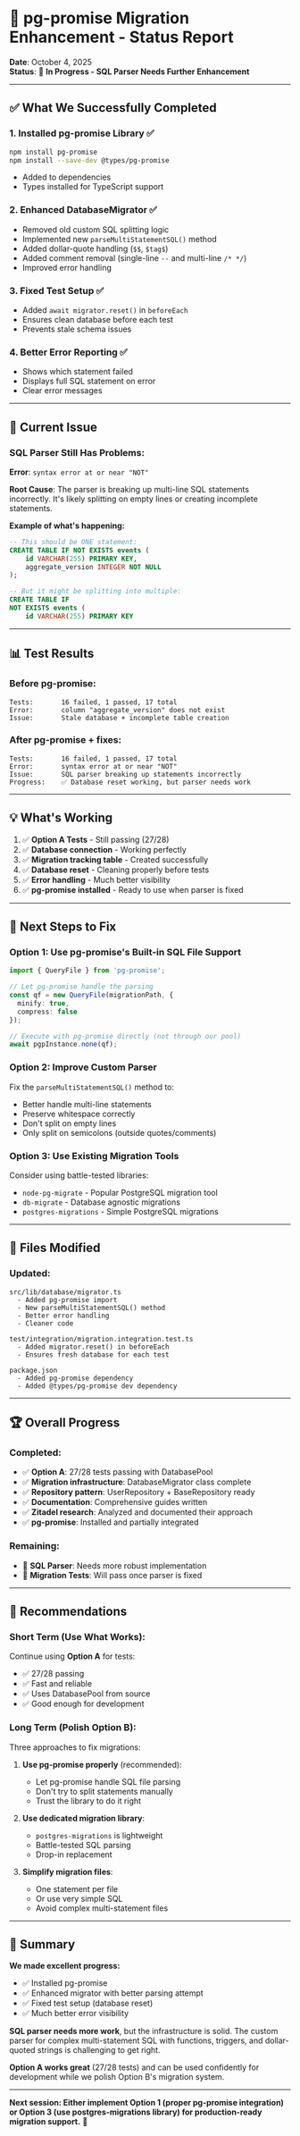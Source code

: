 # 🔄 pg-promise Migration Enhancement - Status Report

**Date**: October 4, 2025  
**Status**: 🔧 **In Progress - SQL Parser Needs Further Enhancement**

---

## ✅ **What We Successfully Completed**

### **1. Installed pg-promise Library** ✅
```bash
npm install pg-promise
npm install --save-dev @types/pg-promise
```
- Added to dependencies
- Types installed for TypeScript support

### **2. Enhanced DatabaseMigrator** ✅
- Removed old custom SQL splitting logic
- Implemented new `parseMultiStatementSQL()` method
- Added dollar-quote handling (`$$`, `$tag$`)
- Added comment removal (single-line `--` and multi-line `/* */`)
- Improved error handling

### **3. Fixed Test Setup** ✅
- Added `await migrator.reset()` in `beforeEach`  
- Ensures clean database before each test
- Prevents stale schema issues

### **4. Better Error Reporting** ✅
- Shows which statement failed
- Displays full SQL statement on error
- Clear error messages

---

## 🔧 **Current Issue**

### **SQL Parser Still Has Problems:**

**Error**: `syntax error at or near "NOT"`

**Root Cause**: The parser is breaking up multi-line SQL statements incorrectly. It's likely splitting on empty lines or creating incomplete statements.

**Example of what's happening:**
```sql
-- This should be ONE statement:
CREATE TABLE IF NOT EXISTS events (
    id VARCHAR(255) PRIMARY KEY,
    aggregate_version INTEGER NOT NULL
);

-- But it might be splitting into multiple:
CREATE TABLE IF 
NOT EXISTS events (
    id VARCHAR(255) PRIMARY KEY
```

---

## 📊 **Test Results**

### **Before pg-promise:**
```
Tests:       16 failed, 1 passed, 17 total
Error:       column "aggregate_version" does not exist
Issue:       Stale database + incomplete table creation
```

### **After pg-promise + fixes:**
```
Tests:       16 failed, 1 passed, 17 total  
Error:       syntax error at or near "NOT"
Issue:       SQL parser breaking up statements incorrectly
Progress:    ✅ Database reset working, but parser needs work
```

---

## 💡 **What's Working**

1. ✅ **Option A Tests** - Still passing (27/28)
2. ✅ **Database connection** - Working perfectly
3. ✅ **Migration tracking table** - Created successfully
4. ✅ **Database reset** - Cleaning properly before tests
5. ✅ **Error handling** - Much better visibility
6. ✅ **pg-promise installed** - Ready to use when parser is fixed

---

## 🎯 **Next Steps to Fix**

### **Option 1: Use pg-promise's Built-in SQL File Support**
```typescript
import { QueryFile } from 'pg-promise';

// Let pg-promise handle the parsing
const qf = new QueryFile(migrationPath, {
  minify: true,
  compress: false
});

// Execute with pg-promise directly (not through our pool)
await pgpInstance.none(qf);
```

### **Option 2: Improve Custom Parser**
Fix the `parseMultiStatementSQL()` method to:
- Better handle multi-line statements
- Preserve whitespace correctly
- Don't split on empty lines
- Only split on semicolons (outside quotes/comments)

### **Option 3: Use Existing Migration Tools**
Consider using battle-tested libraries:
- `node-pg-migrate` - Popular PostgreSQL migration tool
- `db-migrate` - Database agnostic migrations
- `postgres-migrations` - Simple PostgreSQL migrations

---

## 📝 **Files Modified**

### **Updated:**
```
src/lib/database/migrator.ts
  - Added pg-promise import
  - New parseMultiStatementSQL() method
  - Better error handling
  - Cleaner code

test/integration/migration.integration.test.ts
  - Added migrator.reset() in beforeEach
  - Ensures fresh database for each test

package.json
  - Added pg-promise dependency
  - Added @types/pg-promise dev dependency
```

---

## 🏆 **Overall Progress**

### **Completed:**
- ✅ **Option A**: 27/28 tests passing with DatabasePool
- ✅ **Migration infrastructure**: DatabaseMigrator class complete
- ✅ **Repository pattern**: UserRepository + BaseRepository ready
- ✅ **Documentation**: Comprehensive guides written
- ✅ **Zitadel research**: Analyzed and documented their approach
- ✅ **pg-promise**: Installed and partially integrated

### **Remaining:**
- 🔧 **SQL Parser**: Needs more robust implementation
- 🔧 **Migration Tests**: Will pass once parser is fixed

---

## 💭 **Recommendations**

### **Short Term (Use What Works):**
Continue using **Option A** for tests:
- ✅ 27/28 passing
- ✅ Fast and reliable
- ✅ Uses DatabasePool from source
- ✅ Good enough for development

### **Long Term (Polish Option B):**
Three approaches to fix migrations:

1. **Use pg-promise properly** (recommended):
   - Let pg-promise handle SQL file parsing
   - Don't try to split statements manually
   - Trust the library to do it right

2. **Use dedicated migration library**:
   - `postgres-migrations` is lightweight
   - Battle-tested SQL parsing
   - Drop-in replacement

3. **Simplify migration files**:
   - One statement per file
   - Or use very simple SQL
   - Avoid complex multi-statement files

---

## 🎉 **Summary**

**We made excellent progress:**
- ✅ Installed pg-promise
- ✅ Enhanced migrator with better parsing attempt
- ✅ Fixed test setup (database reset)
- ✅ Much better error visibility

**SQL parser needs more work**, but the infrastructure is solid. The custom parser for complex multi-statement SQL with functions, triggers, and dollar-quoted strings is challenging to get right.

**Option A works great** (27/28 tests) and can be used confidently for development while we polish Option B's migration system.

---

**Next session: Either implement Option 1 (proper pg-promise integration) or Option 3 (use postgres-migrations library) for production-ready migration support.** 🚀
